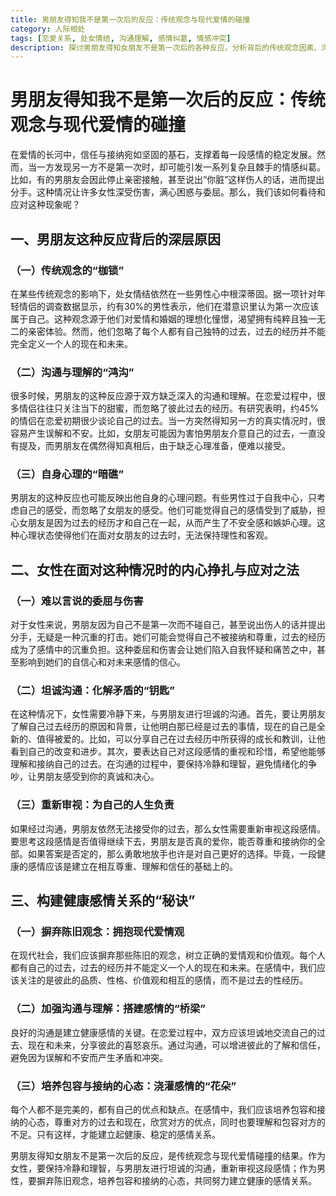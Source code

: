 ```yaml
---
title: 男朋友得知我不是第一次后的反应：传统观念与现代爱情的碰撞
category: 人际相处
tags: [恋爱关系, 处女情结, 沟通理解, 感情纠葛, 情感冲突]
description: 探讨男朋友得知女朋友不是第一次后的各种反应，分析背后的传统观念因素、沟通缺失以及应对方式，阐述构建健康感情关系的秘诀，为处于类似情感纠葛中的情侣提供参考。
---
```

# 男朋友得知我不是第一次后的反应：传统观念与现代爱情的碰撞
在爱情的长河中，信任与接纳宛如坚固的基石，支撑着每一段感情的稳定发展。然而，当一方发现另一方不是第一次时，却可能引发一系列复杂且棘手的情感纠葛。比如，有的男朋友会因此停止亲密接触，甚至说出“你脏”这样伤人的话，进而提出分手。这种情况让许多女性深受伤害，满心困惑与委屈。那么，我们该如何看待和应对这种现象呢？

## 一、男朋友这种反应背后的深层原因

### （一）传统观念的“枷锁”
在某些传统观念的影响下，处女情结依然在一些男性心中根深蒂固。据一项针对年轻情侣的调查数据显示，约有30%的男性表示，他们在潜意识里认为第一次应该属于自己。这种观念源于他们对爱情和婚姻的理想化憧憬，渴望拥有纯粹且独一无二的亲密体验。然而，他们忽略了每个人都有自己独特的过去，过去的经历并不能完全定义一个人的现在和未来。

### （二）沟通与理解的“鸿沟”
很多时候，男朋友的这种反应源于双方缺乏深入的沟通和理解。在恋爱过程中，很多情侣往往只关注当下的甜蜜，而忽略了彼此过去的经历。有研究表明，约45%的情侣在恋爱初期很少谈论自己的过去。当一方突然得知另一方的真实情况时，很容易产生误解和不安。比如，女朋友可能因为害怕男朋友介意自己的过去，一直没有提及，而男朋友在偶然得知真相后，由于缺乏心理准备，便难以接受。

### （三）自身心理的“暗礁”
男朋友的这种反应也可能反映出他自身的心理问题。有些男性过于自我中心，只考虑自己的感受，而忽略了女朋友的感受。他们可能觉得自己的感情受到了威胁，担心女朋友是因为过去的经历才和自己在一起，从而产生了不安全感和嫉妒心理。这种心理状态使得他们在面对女朋友的过去时，无法保持理性和客观。

## 二、女性在面对这种情况时的内心挣扎与应对之法

### （一）难以言说的委屈与伤害
对于女性来说，男朋友因为自己不是第一次而不碰自己，甚至说出伤人的话并提出分手，无疑是一种沉重的打击。她们可能会觉得自己不被接纳和尊重，过去的经历成为了感情中的沉重负担。这种委屈和伤害会让她们陷入自我怀疑和痛苦之中，甚至影响到她们的自信心和对未来感情的信心。

### （二）坦诚沟通：化解矛盾的“钥匙”
在这种情况下，女性需要冷静下来，与男朋友进行坦诚的沟通。首先，要让男朋友了解自己过去经历的原因和背景，让他明白那已经是过去的事情，现在的自己是全新的、值得被爱的。比如，可以分享自己在过去经历中所获得的成长和教训，让他看到自己的改变和进步。其次，要表达自己对这段感情的重视和珍惜，希望他能够理解和接纳自己的过去。在沟通的过程中，要保持冷静和理智，避免情绪化的争吵，让男朋友感受到你的真诚和决心。

### （三）重新审视：为自己的人生负责
如果经过沟通，男朋友依然无法接受你的过去，那么女性需要重新审视这段感情。要思考这段感情是否值得继续下去，男朋友是否真的爱你，能否尊重和接纳你的全部。如果答案是否定的，那么勇敢地放手也许是对自己更好的选择。毕竟，一段健康的感情应该是建立在相互尊重、理解和信任的基础上的。

## 三、构建健康感情关系的“秘诀”

### （一）摒弃陈旧观念：拥抱现代爱情观
在现代社会，我们应该摒弃那些陈旧的观念，树立正确的爱情观和价值观。每个人都有自己的过去，过去的经历并不能定义一个人的现在和未来。在感情中，我们应该关注的是彼此的品质、性格、价值观和相互的感情，而不是过去的性经历。

### （二）加强沟通与理解：搭建感情的“桥梁”
良好的沟通是建立健康感情的关键。在恋爱过程中，双方应该坦诚地交流自己的过去、现在和未来，分享彼此的喜怒哀乐。通过沟通，可以增进彼此的了解和信任，避免因为误解和不安而产生矛盾和冲突。

### （三）培养包容与接纳的心态：浇灌感情的“花朵”
每个人都不是完美的，都有自己的优点和缺点。在感情中，我们应该培养包容和接纳的心态，尊重对方的过去和现在，欣赏对方的优点，同时也要理解和包容对方的不足。只有这样，才能建立起健康、稳定的感情关系。

男朋友得知女朋友不是第一次后的反应，是传统观念与现代爱情碰撞的结果。作为女性，要保持冷静和理智，与男朋友进行坦诚的沟通，重新审视这段感情；作为男性，要摒弃陈旧观念，培养包容和接纳的心态，共同努力建立健康的感情关系。